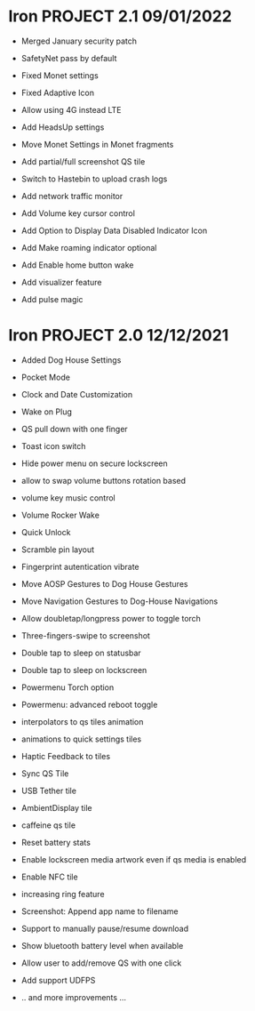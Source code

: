 # Iron PROJECT 2.1 09/01/2022

- Merged January security patch
- SafetyNet pass by default

- Fixed Monet settings
- Fixed Adaptive Icon
- Allow using 4G instead LTE
- Add HeadsUp settings
- Move Monet Settings in Monet fragments

- Add partial/full screenshot QS tile
- Switch to Hastebin to upload crash logs
- Add network traffic monitor

- Add Volume key cursor control
- Add Option to Display Data Disabled Indicator Icon
- Add Make roaming indicator optional
- Add Enable home button wake 
- Add visualizer feature
- Add pulse magic

# Iron PROJECT 2.0 12/12/2021

- Added Dog House Settings


- Pocket Mode
- Clock and Date Customization
- Wake on Plug
- QS pull down with one finger
- Toast icon switch
- Hide power menu on secure lockscreen
- allow to swap volume buttons rotation based
- volume key music control
- Volume Rocker Wake
- Quick Unlock
- Scramble pin layout
- Fingerprint autentication vibrate
- Move AOSP Gestures to Dog House Gestures
- Move Navigation Gestures to Dog-House Navigations
- Allow doubletap/longpress power to toggle torch
- Three-fingers-swipe to screenshot 
- Double tap to sleep on statusbar 
- Double tap to sleep on lockscreen 
- Powermenu Torch option
- Powermenu: advanced reboot toggle 
- interpolators to qs tiles animation 
- animations to quick settings tiles 
- Haptic Feedback to tiles
- Sync QS Tile
- USB Tether tile
- AmbientDisplay tile
- caffeine qs tile
- Reset battery stats
- Enable lockscreen media artwork even if qs media is enabled
- Enable NFC tile
- increasing ring feature
- Screenshot: Append app name to filename
- Support to manually pause/resume download
- Show bluetooth battery level when available
- Allow user to add/remove QS with one click
- Add support UDFPS
- .. and more improvements …
